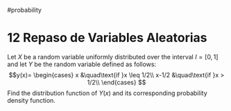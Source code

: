 #probability 
# 12 Repaso de Variables Aleatorias
Let $X$ be a random variable uniformly distributed over the interval $I=[0,1]$ and let $Y$ be the random variable defined as follows: $$y(x)=
\begin{cases}
x &\quad\text{if }x \leq 1/2\\
x-1/2 &\quad\text{if }x > 1/2\\
\end{cases}
$$
Find the distribution function of $Y(x)$ and its corresponding probability density function.